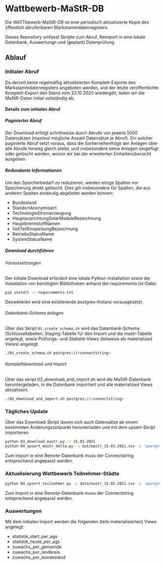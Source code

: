 # Wattbewerb-MaStR-DB

Die WATTbewerb-MaStR-DB ist eine periodisch aktualisierte Kopie des öffentlich abrufenbaren 
Markstammdatenregisters. 

Dieses Repository umfasst Skripte zum Abruf, Reimport in eine lokale Datenbank, Auswertungn und (geplant) Datenprüfung.

## Ablauf

### Initialer Abruf
Da derzeit keine regelmäßig aktualisierten Komplett-Exporte des Markstammdatenregisters angeboten werden, und der letzte veröffentlichte Komplett-Export den Stand vom 22.10.2020 wiedergibt, laden 
wir die MaStR-Daten initial vollständig ab. 

#### Details zum initialen Abruf
##### Paginierter Abruf
Der Download erfolgt schrittweise durch Abrufe von jeweils 5000 Datensätzen (maximal mögliche Anzahl Datensätze je Abruf). Ein solcher paginierte Abruf setzt voraus, dass die Sortierreihenfolge der Anlagen über alle Abrufe hinweg gleich bleibt, und insbesondere keine Anlagen eingefügt oder gelöscht werden, wovon wir bei der erweiterten Einheitenübersicht ausgehen.

##### Redundante Informationen
Um den Speicherbedarf zu reduzieren, werden einige Spalten vor Speicherung direkt gelöscht. 
Dies gilt insbesondere für Spalten, die aus anderen Spalten eindeutig abgeleitet werden können:

* Bundesland
* StandortAnonymisiert
* TechnologieStromerzeugung
* HauptausrichtungSolarModuleBezeichnung 
* HauptbrennstoffNamen
* VollTeilEinspeisungBezeichnung 
* BetriebsStatusName 
* SystemStatusName

##### Download durchführen

###### Voraussetzungen

Der initiale Download erfordert eine lokale Python-Installation sowie die Installation von benötigten Bibliotheken anhand der requirements.txt-Datei:

```sh
pip install -r requirements.txt
```

Desweiteren wird eine existierende postgres-Instanz vorausgesetzt.

###### Datenbank-Schema anlegen
Über das Skript `01_create_schema.sh` wird das Datenbank-Schema (Schlüsseltabellen, Staging-Tabelle für den Import und die mastr-Tabelle angelegt, sowie Prüfungs- und Statistik-Views (teilweise als materialized Views) angelegt.

```sh
./01_create_schema.sh postgres://<connectstring>
```

###### Komplettdownload und Import

Über das skript 02_download_and_import.sh wird die MaStR-Datenbank heruntergeladen, in die Datenbank importiert und alle materialized Views aktualisiert.

```sh
./02_download_and_import.sh postgres://<connectstring>
```

### Tägliches Update

Über das Download-Skript lassen sich auch Datensätze ab einem bestimmten Änderungszeitpunkt herunterladen und mit dem upsert-Skript importieren.

```sh
python 03_download_mastr.py -s 15.03.2021
python 04_upsert_mastr_delta.py -i out/mastr_15.03.2021.csv -c 'postgresql://postgres:@localhost:25432/postgres'
```

Zum Import in eine Remote-Datenbank muss der Connectstring entsprechend angepasst werden.

### Aktualisierung Wattbewerb Teilnehmer-Städte


```sh
python 04_upsert_teilnehmer.py -i data/mastr_15.03.2021.csv -c 'postgresql://postgres:@localhost:25432/postgres'
```

Zum Import in eine Remote-Datenbank muss der Connectstring entsprechend angepasst werden.

### Auswertungen
Mit dem initialen Import werden die folgenden (teils materialisierten) Views angelegt:

* statistik_start_per_ags
* statistik_heute_per_ags
* zuwachs_per_gemeinde
* zuwachs_per_landkreis
* zuwachs_per_bundesland
